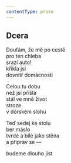 ```yaml
---
contentType: prose
---
```


## Dcera

Doufám, že mě po cestě  
pro ten chleba  
srazí auto!  
křikla jsi  
dovnitř domácnosti

Celou tu dobu  
než jsi přišla  
stál ve mně život  
stroze  
v dórském slohu

Teď sedej ke stolu  
ber máslo  
tvrdé a bílé jako stěna  
a připrav se —

budeme dlouho jíst
